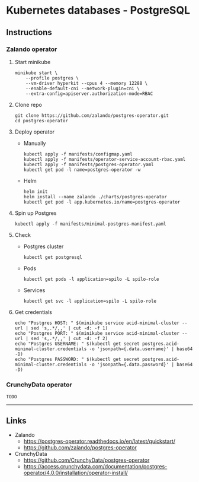 
# Kubernetes databases - PostgreSQL

## Instructions

### Zalando operator

1. Start minikube
	```shell
	minikube start \
		--profile postgres \
		--vm-driver hyperkit --cpus 4 --memory 12288 \
		--enable-default-cni --network-plugin=cni \
		--extra-config=apiserver.authorization-mode=RBAC
	```

2. Clone repo
	```shell
	git clone https://github.com/zalando/postgres-operator.git
	cd postgres-operator
	```

3. Deploy operator
	* Manually
		```shell
		kubectl apply -f manifests/configmap.yaml
		kubectl apply -f manifests/operator-service-account-rbac.yaml
		kubectl apply -f manifests/postgres-operator.yaml
		kubectl get pod -l name=postgres-operator -w
		```
	* Helm
		```shell
		helm init
		helm install --name zalando ./charts/postgres-operator
		kubectl get pod -l app.kubernetes.io/name=postgres-operator
		```

4. Spin up Postgres
	```shell
	kubectl apply -f manifests/minimal-postgres-manifest.yaml
	```

5. Check
	* Postgres cluster
		```shell
		kubectl get postgresql
		```
	* Pods
		```shell
		kubectl get pods -l application=spilo -L spilo-role
		```
	* Services
		```shell
		kubectl get svc -l application=spilo -L spilo-role
		```

6. Get credentials
	```shell
	echo "Postgres HOST: " $(minikube service acid-minimal-cluster --url | sed 's,.*/,,' | cut -d: -f 1)
	echo "Postgres PORT: " $(minikube service acid-minimal-cluster --url | sed 's,.*/,,' | cut -d: -f 2)
	echo "Postgres USERNAME: " $(kubectl get secret postgres.acid-minimal-cluster.credentials -o 'jsonpath={.data.username}' | base64 -D)
	echo "Postgres PASSWORD: " $(kubectl get secret postgres.acid-minimal-cluster.credentials -o 'jsonpath={.data.password}' | base64 -D)
	```

### CrunchyData operator

`TODO`

---

## Links
* Zalando
  * https://postgres-operator.readthedocs.io/en/latest/quickstart/
  * https://github.com/zalando/postgres-operator
* CrunchyData
  * https://github.com/CrunchyData/postgres-operator
  * https://access.crunchydata.com/documentation/postgres-operator/4.0.0/installation/operator-install/
